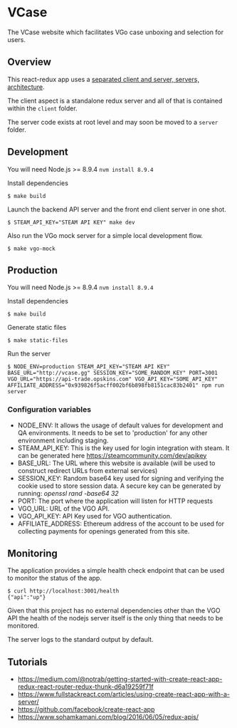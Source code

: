 # VCase

The VCase website which facilitates VGo case unboxing and selection for users.

## Overview

This react-redux app uses a [separated client and server, servers, architecture](https://www.fullstackreact.com/articles/using-create-react-app-with-a-server/).

The client aspect is a standalone redux server and all of that is contained within the `client` folder.

The server code exists at root level and may soon be moved to a `server` folder.

## Development

You will need Node.js >= 8.9.4 `nvm install 8.9.4`

Install dependencies

```
$ make build
```

Launch the backend API server and the front end client server in one shot.

```
$ STEAM_API_KEY="STEAM API KEY" make dev
```

Also run the VGo mock server for a simple local development flow.

```
$ make vgo-mock
```

## Production

You will need Node.js >= 8.9.4 `nvm install 8.9.4`

Install dependencies

```
$ make build
```

Generate static files

```
$ make static-files
```

Run the server

```
$ NODE_ENV=production STEAM_API_KEY="STEAM API KEY" BASE_URL="http://vcase.gg" SESSION_KEY="SOME_RANDOM_KEY" PORT=3001 VGO_URL="https://api-trade.opskins.com" VGO_API_KEY="SOME_API_KEY" AFFILIATE_ADDRESS="0x939826f5acff002bf6b898fb8151cac83b2401" npm run server
```

### Configuration variables

* NODE_ENV: It allows the usage of default values for development and QA environments. It needs to be set to 'production' for any other environment including staging.
* STEAM_API_KEY: This is the key used for login integration with steam. It can be generated here https://steamcommunity.com/dev/apikey
* BASE_URL: The URL where this website is available (will be used to construct redirect URLs from external services)
* SESSION_KEY: Random base64 key used for signing and verifying the cookie used to store session data. A secure key can be generated by running: *openssl rand -base64 32*
* PORT: The port where the application will listen for HTTP requests
* VGO_URL: URL of the VGO API.
* VGO_API_KEY: API Key used for VGO authentication.
* AFFILIATE_ADDRESS: Ethereum address of the account to be used for collecting payments for openings generated from this site.

## Monitoring

The application provides a simple health check endpoint that can be used to monitor the status of the app.

```
$ curl http://localhost:3001/health
{"api":"up"}
```

Given that this project has no external dependencies other than the VGO API the health of the nodejs server itself is the only thing that needs to be monitored.

The server logs to the standard output by default.

## Tutorials

* https://medium.com/@notrab/getting-started-with-create-react-app-redux-react-router-redux-thunk-d6a19259f71f
* https://www.fullstackreact.com/articles/using-create-react-app-with-a-server/
* https://github.com/facebook/create-react-app
* https://www.sohamkamani.com/blog/2016/06/05/redux-apis/
